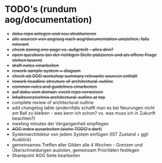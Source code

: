# TODO's (rundum aog/documentation)

- ~~doku repo anlegen und neu strukturieren~~
- ~~alle sourcen von aog/aog nach aog/documentation umziehen, falls relevant~~
- ~~check zoning one page vs. aufgeteilt - alles drin?~~
- ~~open questions (an der richtigen Stelle platzieren und als offene Frage stehen lassen)~~
- ~~draft notes einarbeiten~~
- ~~rework sample system + diagram~~
- ~~check ob DDD workshop summary relevante sourcen enthält~~
- ~~rework headline strcuture of architectural-outline~~
- ~~common rules and guidelines einarbeiten~~
- ~~auf doku vom domain-event repo verweisen~~
- ~~Inhaltsverzeichnis architectural-outline at top~~
- complete review of architectural outline
- add changelog table (andernfalls schafft man es bei Neurungen nicht am Ball zu bleiben - was kenn ich schon? vs. was muss ich in Zukunft beachten?)
- meeting minutes der Vergangenheit einpflegen
- ~~AOG index ausarbeiten (siehe TODO's dort)~~
- Systemarchitektur von jedem System einfügen (IST Zustand + ggf. Ausblick)
- gemeinsames Treffen aller Gilden alle 4 Wochen - Grenzen und Überschneidungen ausloten, gemeinsam Prioritäten festlegen
- Sharepoint AOG Seite bearbeiten